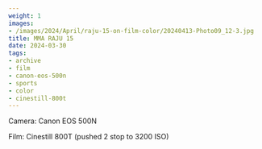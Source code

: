 ```yaml
---
weight: 1
images:
- /images/2024/April/raju-15-on-film-color/20240413-Photo09_12-3.jpg
title: MMA RAJU 15
date: 2024-03-30
tags:
- archive
- film
- canon-eos-500n
- sports
- color
- cinestill-800t
---
```


Camera: Canon EOS 500N

Film: Cinestill 800T (pushed 2 stop to 3200 ISO)
